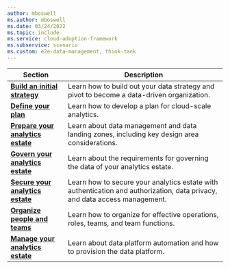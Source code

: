 ```yaml
---
author: mboswell
ms.author: mboswell
ms.date: 03/24/2022
ms.topic: include
ms.service: cloud-adoption-framework
ms.subservice: scenario
ms.custom: e2e-data-management, think-tank
---
```


| Section | Description |
|---------|-------------|
| [**Build an initial strategy**](../strategy.md)| Learn how to build out your data strategy and pivot to become a data-driven organization. |
| [**Define your plan**](../plan.md) | Learn how to develop a plan for cloud-scale analytics. |
| [**Prepare your analytics estate**](../ready.md) | Learn about data management and data landing zones, including key design area considerations. |
| [**Govern your analytics estate**](../govern.md) | Learn about the requirements for governing the data of your analytics estate. |
| [**Secure your analytics estate**](../secure.md) | Learn how to secure your analytics estate with authentication and authorization, data privacy, and data access management. |
| [**Organize people and teams**](../organize.md)   | Learn how to organize for effective operations, roles, teams, and team functions. |
| [**Manage your analytics estate**](../manage.md)| Learn about data platform automation and how to provision the data platform. |
